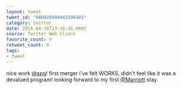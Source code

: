 ```yaml
---
layout: tweet
tweet_id: "986020480443396101"
category: twitter
date: 2018-04-16T23:16:16.000Z
source: Twitter Web Client
favorite_count: 4
retweet_count: 0
tags:
- tweet
---
```


nice work [@spg](https://twitter.com/@spg)! first merger i've felt WORKS, didn't feel like it was a devalued program! looking forward to my first [@Marriott](https://twitter.com/@Marriott) stay.
